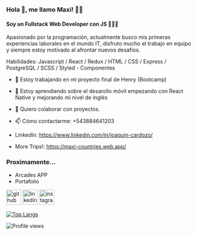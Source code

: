 ### Hola 👋, me llamo Maxi! 👦🏽
####  Soy un Fullstack Web Developer con JS 👨🏽‍💻
Apasionado por la programación, actualmente busco mis primeras experiencias laborales en el mundo IT, disfruto mucho el trabajo en equipo y siempre estoy motivado al afrontar nuevos desafios.

Habilidades: Javascript / React / Redux / HTML / CSS / Express / PostgreSQL / SCSS / Styled - Componentes

- 🔭 Estoy trabajando en mi proyecto final de Henry (Bootcamp) 
- 🌱 Estoy aprendiendo sobre el desarollo móvil empezando con React Native y mejorando mi nivel de inglés 
- 👯 Quiero colaborar con proyectos. 
- 📫 Cómo contactarme: +543884641203 

- LinkedIn: https://www.linkedin.com/in/joaquin-cardozo/

- More Trips!: https://maxi-countries.web.app/

### Proximamente...
- Arcades APP
- Portafolio

[<img src='https://cdn.jsdelivr.net/npm/simple-icons@3.0.1/icons/github.svg' alt='github' height='40'>](https://github.com/mlmaxi98)  [<img src='https://cdn.jsdelivr.net/npm/simple-icons@3.0.1/icons/linkedin.svg' alt='linkedin' height='40'>](https://www.linkedin.com/in/joaquin-cardozo/)  [<img src='https://cdn.jsdelivr.net/npm/simple-icons@3.0.1/icons/instagram.svg' alt='instagram' height='40'>](https://www.instagram.com/mlmaxi98/)  

[![Top Langs](https://github-readme-stats.vercel.app/api/top-langs/?username=mlmaxi98)](https://github.com/anuraghazra/github-readme-stats)

![Profile views](https://gpvc.arturio.dev/mlmaxi98)  
